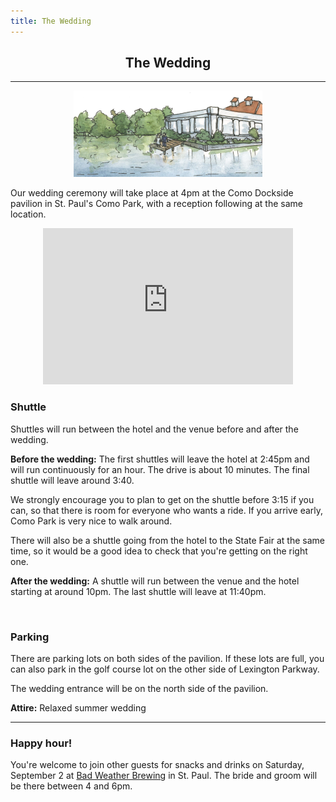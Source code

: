 ```yaml
---
title: The Wedding
---
```


<h2 align="center"> The Wedding </h2>

----
<p align="center">

<!-- <img src="img/ComoPavilion1909.JPG"> -->
<img src="img/como2.png" width="60%" height="60%">
</p>


Our wedding ceremony will take place at 4pm at the Como Dockside pavilion in St. Paul's Como Park, with a reception following at the same location. 

<p align="center">
<iframe src="https://www.google.com/maps/embed?pb=!1m14!1m8!1m3!1d2822.11131912174!2d-93.1441629!3d44.9820497!3m2!1i1024!2i768!4f13.1!3m3!1m2!1s0x52b32b1dac9bab27%3A0xb4264e0af6d64510!2sComo+Dockside!5e0!3m2!1sen!2sus!4v1486357064178" width="400" height="250" frameborder="0" style="border:0" allowfullscreen></iframe>
<!-- [Map](https://www.google.com/maps/place/Como+Dockside/@44.9820497,-93.1441629,17z/data=!4m5!3m4!1s0x52b32b1dac9bab27:0xb4264e0af6d64510!8m2!3d44.9822356!4d-93.1431115) -->
</p>


<h3 id="shuttles"> Shuttle </h3>


Shuttles will run between the hotel and the venue before and after the wedding. 

**Before the wedding:** The first shuttles will leave the hotel at 2:45pm and will run continuously for an hour. The drive is about 10 minutes. The final shuttle will leave around 3:40. 

We strongly encourage you to plan to get on the shuttle before 3:15 if you can, so that there is room for everyone who wants a ride. If you arrive early, Como Park is very nice to walk around.

There will also be a shuttle going from the hotel to the State Fair at the same time, so it would be a good idea to check that you're getting on the right one.

**After the wedding:** A shuttle will run between the venue and the hotel starting at around 10pm. The last shuttle will leave at 11:40pm.

<br>

### Parking

There are parking lots on both sides of the pavilion. If these lots are full, you can also park in the golf course lot on the other side of Lexington Parkway. 

The wedding entrance will be on the north side of the pavilion.


**Attire:** Relaxed summer wedding 

-----


### Happy hour!

You're welcome to join other guests for snacks and drinks on Saturday, September 2 at [Bad Weather Brewing](www.badweatherbrewery.com) in St. Paul. 
The bride and groom will be there between 4 and 6pm. 


<!-- 
----

Get in touch with one of us anytime if you have questions about the event!
 

 -->
 
 
 
